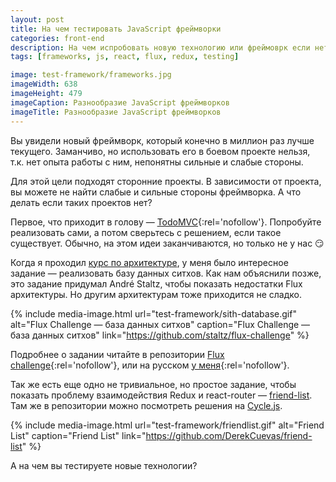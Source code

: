 ```yaml
---
layout: post
title: На чем тестировать JavaScript фреймворки
categories: front-end
description: На чем испробовать новую технологию или фреймоврк если нет сайд/пет проекта? Пара интересных задачек в этой заметке.
tags: [frameworks, js, react, flux, redux, testing]

image: test-framework/frameworks.jpg
imageWidth: 638
imageHeight: 479
imageCaption: Разнообразие JavaScript фреймворков
imageTitle: Разнообразие JavaScript фреймворков
---
```


Вы увидели новый фреймворк, который конечно в миллион раз лучше текущего. Заманчиво, но использовать его в боевом проекте нельзя, т.к. нет опыта работы с ним, непонятны сильные и слабые стороны.

Для этой цели подходят сторонние проекты. В зависимости от проекта, вы можете не найти слабые и сильные стороны фреймворка. А что делать если таких проектов нет?

<!-- more -->

Первое, что приходит в голову — [TodoMVC](http://todomvc.com){:rel='nofollow'}. Попробуйте реализовать сами, а потом сверьтесь с решением, если такое существует. Обычно, на этом идеи заканчиваются, но только не у нас 😏

Когда я проходил [курс по архитектуре](front-end/smartjs_started_a_course_on_architecture), у меня было интересное задание — реализовать базу данных ситхов. Как нам объяснили позже, это задание придумал André Staltz, чтобы показать недостатки Flux архитектуры. Но другим архитектурам тоже приходится не сладко.

{% include media-image.html url="test-framework/sith-database.gif" alt="Flux Challenge — база данных ситхов" caption="Flux Challenge — база данных ситхов" link="https://github.com/staltz/flux-challenge" %}

Подробнее о задании читайте в репозитории [Flux challenge](https://github.com/staltz/flux-challenge){:rel='nofollow'}, или на русском [у меня](https://github.com/ymatuhin/architect/blob/master/learning-1-sith-backbone/README.md){:rel='nofollow'}.

Так же есть еще одно не тривиальное, но простое задание, чтобы показать проблему взаимодействия Redux и react-router — [friend-list](https://github.com/DerekCuevas/friend-list). Там же в репозитории можно посмотреть решения на [Cycle.js](http://cycle.js.org/).

{% include media-image.html url="test-framework/friendlist.gif" alt="Friend List" caption="Friend List" link="https://github.com/DerekCuevas/friend-list" %}

А на чем вы тестируете новые технологии?
